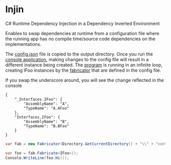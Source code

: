 # Injin
C# Runtime Dependency Injection in a Dependency Inverted Environment

Enables to swap dependencies at runtime from a configuration file where the running app has no compile time/source code dependencies on the implementations.

The [config.json](https://github.com/noamtcohen/Injin/blob/master/InjinClient/config.json) file is copied to the output directory.
Once you run the [console application](https://github.com/noamtcohen/Injin/tree/master/InjinClient), making changes to the config file will result in a different instance being created. The [program](https://github.com/noamtcohen/Injin/blob/master/InjinClient/Program.cs) is running in an infinite loop, creating IFoo instances by the [fabricator](https://github.com/noamtcohen/Injin/blob/master/Injin/Fabricator.cs) that are defined in the config file.

If you swap the underscore around, you will see the change reflected in the console
```
{
    "_Interfaces.IFoo": {
        "AssemblyName": "A",
        "TypeName": "A.AFoo"
    },
    "Interfaces.IFoo": {
        "AssemblyName": "B",
        "TypeName": "B.BFoo"
    }
}
```
```csharp
var fab = new Fabricator(Directory.GetCurrentDirectory() + "\\" + "config.json");

var foo = fab.Fabricate<IFoo>();
Console.WriteLine(foo.Hi());
```



